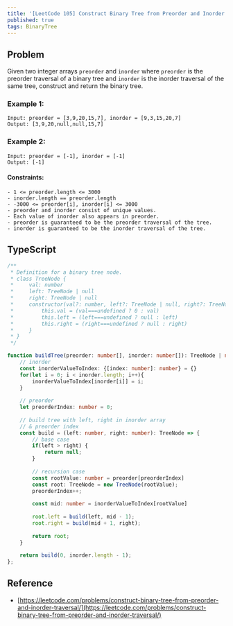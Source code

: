 ```yaml
---
title: '[LeetCode 105] Construct Binary Tree from Preorder and Inorder Traversal'
published: true
tags: BinaryTree
---
```


## Problem

Given two integer arrays `preorder` and `inorder` where `preorder` is the preorder traversal of a binary tree and `inorder` is the inorder traversal of the same tree, construct and return the binary tree.

### Example 1:

```
Input: preorder = [3,9,20,15,7], inorder = [9,3,15,20,7]
Output: [3,9,20,null,null,15,7]
```

### Example 2:

```
Input: preorder = [-1], inorder = [-1]
Output: [-1]
```
 
#### Constraints:

```
- 1 <= preorder.length <= 3000
- inorder.length == preorder.length
- -3000 <= preorder[i], inorder[i] <= 3000
- preorder and inorder consist of unique values.
- Each value of inorder also appears in preorder.
- preorder is guaranteed to be the preorder traversal of the tree.
- inorder is guaranteed to be the inorder traversal of the tree.
```

## TypeScript

```typescript
/**
 * Definition for a binary tree node.
 * class TreeNode {
 *     val: number
 *     left: TreeNode | null
 *     right: TreeNode | null
 *     constructor(val?: number, left?: TreeNode | null, right?: TreeNode | null) {
 *         this.val = (val===undefined ? 0 : val)
 *         this.left = (left===undefined ? null : left)
 *         this.right = (right===undefined ? null : right)
 *     }
 * }
 */

function buildTree(preorder: number[], inorder: number[]): TreeNode | null {
    // inorder
    const inorderValueToIndex: {[index: number]: number} = {}
    for(let i = 0; i < inorder.length; i++){
        inorderValueToIndex[inorder[i]] = i;
    }
    
    // preorder
    let preorderIndex: number = 0;
    
    // build tree with left, right in inorder array
    // & preorder index
    const build = (left: number, right: number): TreeNode => {
        // base case
        if(left > right) {
            return null;
        }
        
        // recursion case
        const rootValue: number = preorder[preorderIndex]
        const root: TreeNode = new TreeNode(rootValue);
        preorderIndex++;
        
        const mid: number = inorderValueToIndex[rootValue]
        
        root.left = build(left, mid - 1);
        root.right = build(mid + 1, right);
        
        return root;
    }
    
    return build(0, inorder.length - 1);
};
```

## Reference

- [https://leetcode.com/problems/construct-binary-tree-from-preorder-and-inorder-traversal/](https://leetcode.com/problems/construct-binary-tree-from-preorder-and-inorder-traversal/)